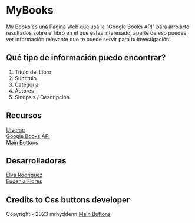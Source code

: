 # MyBooks
My Books es una Pagina Web que usa la "Google Books API" para arrojarte resultados sobre el libro en el que estas interesado, aparte de eso puedes ver información relevante que te puede servir para tu investigación.

## Qué tipo de información puedo encontrar?

1. Título del Libro
2. Subtitulo
3. Categoria
4. Autores
5. Sinopsis / Descripción

## Recursos

[UIverse](https://uiverse.io/)<br>
[Google Books API](https://developers.google.com/books?hl=es-419)<br>
[Main Buttons](https://uiverse.io/mrhyddenn/stale-cheetah-42)


## Desarrolladoras

[Elva Rodriguez](https://github.com/poxiu)<br>
[Eudenia Flores](https://github.com/EudeG)

## Credits to Css buttons developer

Copyright - 2023 mrhyddenn  [Main Buttons](https://uiverse.io/mrhyddenn/stale-cheetah-42)


